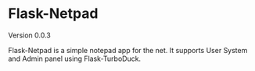Flask-Netpad
=============
Version 0.0.3

Flask-Netpad is a simple notepad app for the net. It supports User System and Admin panel using Flask-TurboDuck. 